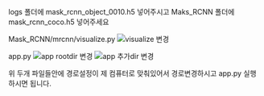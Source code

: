 logs 폴더에 mask_rcnn_object_0010.h5 넣어주시고
Maks_RCNN 폴더에 mask_rcnn_coco.h5 넣어주세요


Mask_RCNN/mrcnn/visualize.py
![visualize 변경](https://user-images.githubusercontent.com/75662287/119297250-902dc600-bc95-11eb-8b7a-6bdc4d837e48.PNG)

app.py
![app rootdir 변경](https://user-images.githubusercontent.com/75662287/119297269-96bc3d80-bc95-11eb-96b4-1bd7ab1a3c57.PNG)
![app 추가dir 변경](https://user-images.githubusercontent.com/75662287/119297276-98860100-bc95-11eb-90bc-5d71c849f461.PNG)

위 두개 파일들안에 경로설정이 제 컴퓨터로 맞춰있어서 경로변경하시고 app.py 실행하시면 됩니다.

